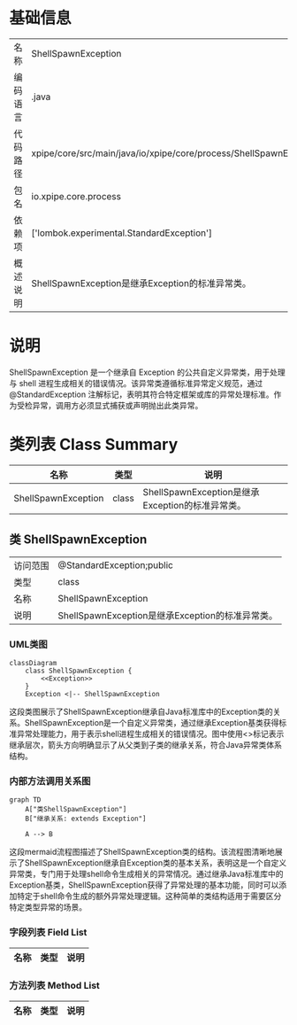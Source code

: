 # 基础信息

|      |      |
|------|------|
| 名称 | ShellSpawnException |
| 编码语言 | .java |
| 代码路径 | xpipe/core/src/main/java/io/xpipe/core/process/ShellSpawnException.java |
| 包名 | io.xpipe.core.process |
| 依赖项 | ['lombok.experimental.StandardException'] |
| 概述说明 | ShellSpawnException是继承Exception的标准异常类。 |

# 说明

ShellSpawnException 是一个继承自 Exception 的公共自定义异常类，用于处理与 shell 进程生成相关的错误情况。该异常类遵循标准异常定义规范，通过 @StandardException 注解标记，表明其符合特定框架或库的异常处理标准。作为受检异常，调用方必须显式捕获或声明抛出此类异常。

# 类列表 Class Summary

| 名称   | 类型  | 说明 |
|-------|------|-------------|
| ShellSpawnException | class | ShellSpawnException是继承Exception的标准异常类。 |



## 类 ShellSpawnException

|      |      |
|------|------|
| 访问范围 | @StandardException;public |
| 类型 | class |
| 名称 | ShellSpawnException |
| 说明 | ShellSpawnException是继承Exception的标准异常类。 |


### UML类图

```mermaid
classDiagram
    class ShellSpawnException {
        <<Exception>> 
    }
    Exception <|-- ShellSpawnException
```

这段类图展示了ShellSpawnException继承自Java标准库中的Exception类的关系。ShellSpawnException是一个自定义异常类，通过继承Exception基类获得标准异常处理能力，用于表示shell进程生成相关的错误情况。图中使用<<Exception>>标记表示继承层次，箭头方向明确显示了从父类到子类的继承关系，符合Java异常类体系结构。


### 内部方法调用关系图

```mermaid
graph TD
    A["类ShellSpawnException"]
    B["继承关系: extends Exception"]
    
    A --> B
```

这段mermaid流程图描述了ShellSpawnException类的结构。该流程图清晰地展示了ShellSpawnException继承自Exception类的基本关系，表明这是一个自定义异常类，专门用于处理shell命令生成相关的异常情况。通过继承Java标准库中的Exception基类，ShellSpawnException获得了异常处理的基本功能，同时可以添加特定于shell命令生成的额外异常处理逻辑。这种简单的类结构适用于需要区分特定类型异常的场景。

### 字段列表 Field List

| 名称  | 类型  | 说明 |
|-------|-------|------|

### 方法列表 Method List

| 名称  | 类型  | 说明 |
|-------|-------|------|




